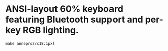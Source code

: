 # ANSI-layout 60% keyboard featuring Bluetooth support and per-key RGB lighting.

    make annepro2/c18:1pxl